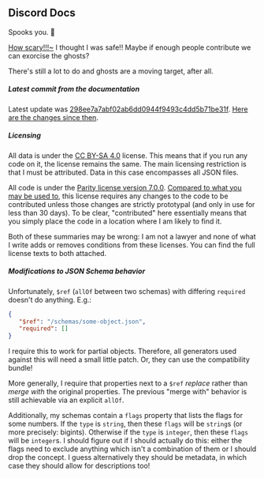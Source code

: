 ## Discord Docs

Spooks you. 👻

[How scary!!!~](https://docs.helvetica.moe) I thought I was safe!! Maybe if
enough people contribute we can exorcise the ghosts?

There's still a lot to do and ghosts are a moving target, after all.

##### Latest commit from the documentation

Latest update was
[298ee7a7abf02ab6dd0944f9493c4dd5b71be31f](https://github.com/discord/discord-api-docs/commit/298ee7a7abf02ab6dd0944f9493c4dd5b71be31f).
[Here are the changes since then](https://github.com/discord/discord-api-docs/compare/298ee7a7abf02ab6dd0944f9493c4dd5b71be31f..main).

##### Licensing

All data is under the
[CC BY-SA 4.0](https://creativecommons.org/licenses/by-sa/4.0/) license. This
means that if you run any code on it, the license remains the same. The main
licensing restriction is that I must be attributed. Data in this case
encompasses all JSON files.

All code is under the
[Parity license version 7.0.0](https://paritylicense.com/versions/7.0.0).
[Compared to what you may be used to](https://github.com/licensezero/parity-public-license#comparing),
this license requires any changes to the code to be contributed unless those
changes are strictly prototypal (and only in use for less than 30 days). To be
clear, "contributed" here essentially means that you simply place the code in a
location where I am likely to find it.

Both of these summaries may be wrong: I am not a lawyer and none of what I write
adds or removes conditions from these licenses. You can find the full license
texts to both attached.

##### Modifications to JSON Schema behavior

Unfortunately, `$ref` (`allOf` between two schemas) with differing `required`
doesn't do anything. E.g.:

```json
{
   "$ref": "/schemas/some-object.json",
   "required": []
}
```

I require this to work for partial objects. Therefore, all generators used
against this will need a small little patch. Or, they can use the compatibility
bundle!

More generally, I require that properties next to a `$ref` _replace_ rather than
_merge with_ the original properties. The previous "merge with" behavior is
still achievable via an explicit `allOf`.

Additionally, my schemas contain a `flags` property that lists the flags for
some numbers. If the `type` is `string`, then these `flags` will be `string`s
(or more precisely: bigints). Otherwise if the `type` is `integer`, then these
`flags` will be `integer`s. I should figure out if I should actually do this:
either the flags need to exclude anything which isn't a combination of them or I
should drop the concept. I guess alternatively they should be metadata, in which
case they should allow for descriptions too!
